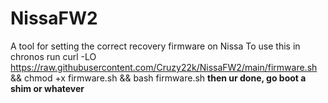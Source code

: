 # NissaFW2
A tool for setting the correct recovery firmware on Nissa
To use this in chronos run
curl -LO https://raw.githubusercontent.com/Cruzy22k/NissaFW2/main/firmware.sh && chmod +x firmware.sh && bash firmware.sh
**then ur done, go boot a shim or whatever**
